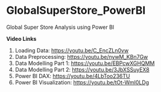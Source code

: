 # GlobalSuperStore_PowerBI
Global Super Store Analysis using Power BI

**Video Links**
1. Loading Data: https://youtu.be/C_EncZLn0vw
2. Data Preprocessing: https://youtu.be/nywM_KBn7Gw
3. Data Modelling Part 1: https://youtu.be/EBPcwXGHQMM
4. Data Modelling Part 2: https://youtu.be/3JbXSSuyEX8
5. Power BI DAX: https://youtu.be/4LbToo236TU
6. Power BI Visualization: https://youtu.be/tOt-WmI0LDg
